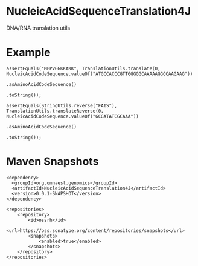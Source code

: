 # NucleicAcidSequenceTranslation4J
DNA/RNA translation utils

# Example

	assertEquals("MPPVGGKKAKK", TranslationUtils.translate(0, NucleicAcidCodeSequence.valueOf("ATGCCACCCGTTGGGGGCAAAAAGGCCAAGAAG"))
                                                                                    .asAminoAcidCodeSequence()
                                                                                    .toString());
																					 
	assertEquals(StringUtils.reverse("FAIS"), TranslationUtils.translateReverse(0, NucleicAcidCodeSequence.valueOf("GCGATATCGCAAA"))
                                                                                                          .asAminoAcidCodeSequence()
                                                                                                          .toString());																				 

# Maven Snapshots

    <dependency>
      <groupId>org.omnaest.genomics</groupId>
      <artifactId>NucleicAcidSequenceTranslation4J</artifactId>
      <version>0.0.1-SNAPSHOT</version>
    </dependency>
    
    <repositories>
    	<repository>
    		<id>ossrh</id>
    		<url>https://oss.sonatype.org/content/repositories/snapshots</url>
    		<snapshots>
    			<enabled>true</enabled>
    		</snapshots>
    	</repository>
    </repositories>

